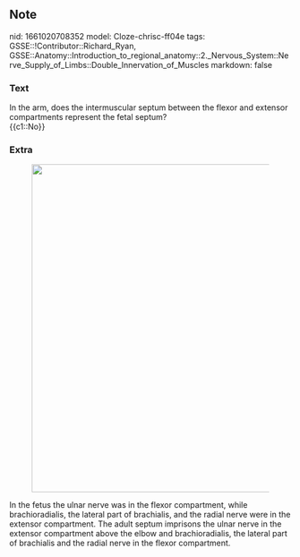 ## Note
nid: 1661020708352
model: Cloze-chrisc-ff04e
tags: GSSE::!Contributor::Richard_Ryan, GSSE::Anatomy::Introduction_to_regional_anatomy::2._Nervous_System::Nerve_Supply_of_Limbs::Double_Innervation_of_Muscles
markdown: false

### Text
<div class="toggle">
  In the arm, does the intermuscular septum between the flexor and
  extensor compartments represent the fetal septum?
</div>
<div class="toggle">
  {{c1::No}}
</div>

### Extra
<figure id="66bb3790-1f60-4614-8691-e394266b951a" class="image">
  <a href= 
  "Double%20Innervation%20of%20Muscles%2066bb37901f6046148691e394266b951a/Untitled.png">
  <img style="width:586px" src= 
  "f0a154145cd19e07cfaec9c637ba80fd1d229b53.png"></a>
</figure>
<p id="00e2ae26-7d1b-47a3-a5a5-3b634aacf1cd" class="">In the fetus
the ulnar nerve was in the flexor compartment, while
brachioradialis, the lateral part of brachialis, and the radial
nerve were in the extensor compartment. The adult septum imprisons
the ulnar nerve in the extensor compartment above the elbow and
brachioradialis, the lateral part of brachialis and the radial
nerve in the flexor compartment.
